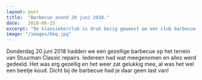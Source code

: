 ```yaml
---
layout: post
title:  "Barbecue avond 20 juni 2018."
date:   2018-06-25
excerpt: "De klassiekerclub is druk bezig geweest om een club barbecue te organiseren."
image: "/images/bbq.jpg"
---
```


Donderdag 20 juni 2018 hadden we een gezellige barbecue op het terrein van Stuurman Classic repairs. Iedereen had wat meegenomen en alles werd gedeeld. Het was erg gezellig en het weer zat gelukkig mee, al was het wel een beetje koud. Dicht bij de barbecue had je daar geen last van!
